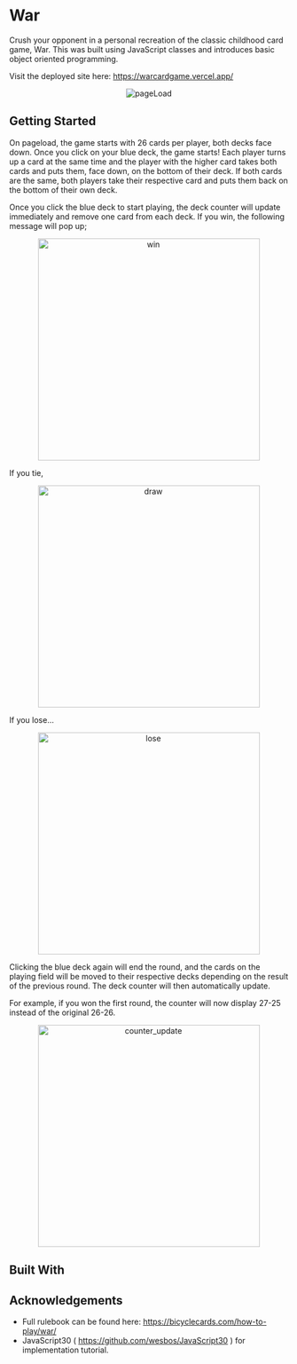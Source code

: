 # War

Crush your opponent in a personal recreation of the classic childhood card game, War. This was built using JavaScript classes and introduces basic object oriented programming.

Visit the deployed site here: https://warcardgame.vercel.app/

<p align="center"><img src="https://i.imgur.com/g1J6cLF.png" alt="pageLoad"></p>

## Getting Started

On pageload, the game starts with 26 cards per player, both decks face down. Once you click on your blue deck, the game starts! Each player turns up a card at the same time and the player with the higher card takes both cards and puts them, face down, on the bottom of their deck. If both cards are the same, both players take their respective card and puts them back on the bottom of their own deck. 

Once you click the blue deck to start playing, the deck counter will update immediately and remove one card from each deck. If you win, the following message will pop up;
<p align="center"><img src="https://i.imgur.com/kwsjriL.png" height="400" alt="win"></p>

If you tie, 
<p align="center"><img src="https://i.imgur.com/Oigvr8r.png" height="400" alt="draw"></p>

If you lose...
<p align="center"><img src="https://i.imgur.com/grNXBF6.png" height="400" alt="lose"></p>

Clicking the blue deck again will end the round, and the cards on the playing field will be moved to their respective decks depending on the result of the previous round. The deck counter will then automatically update.

For example, if you won the first round, the counter will now display 27-25 instead of the original 26-26. 
<p align="center"><img src="https://i.imgur.com/ZGYlq1N.png" height="400" alt="counter_update"></p>

## Built With

## Acknowledgements

- Full rulebook can be found here: https://bicyclecards.com/how-to-play/war/
- JavaScript30 ( https://github.com/wesbos/JavaScript30 ) for implementation tutorial.
